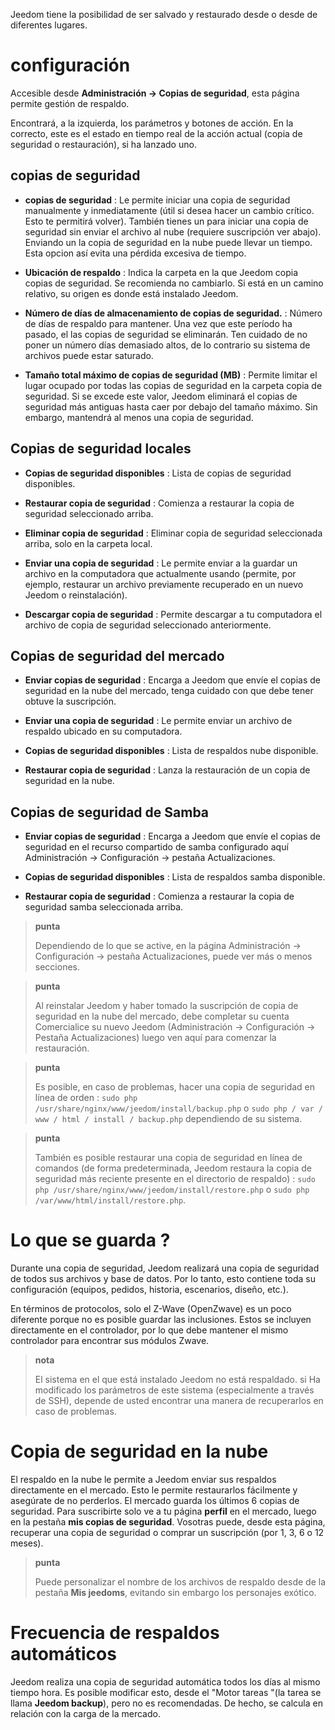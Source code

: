 Jeedom tiene la posibilidad de ser salvado y restaurado desde o desde
de diferentes lugares.

configuración 
=============

Accesible desde **Administración → Copias de seguridad**, esta página permite
gestión de respaldo.

Encontrará, a la izquierda, los parámetros y botones de acción. En la
correcto, este es el estado en tiempo real de la acción actual (copia de seguridad
o restauración), si ha lanzado uno.

**copias de seguridad** 
---------------

-   **copias de seguridad** : Le permite iniciar una copia de seguridad manualmente y
    inmediatamente (útil si desea hacer un cambio crítico.
    Esto te permitirá volver). También tienes un
    para iniciar una copia de seguridad sin enviar el archivo al
    nube (requiere suscripción ver abajo). Enviando un
    la copia de seguridad en la nube puede llevar un tiempo. Esta opcion
    así evita una pérdida excesiva de tiempo.

-   **Ubicación de respaldo** : Indica la carpeta en la que
    Jeedom copia copias de seguridad. Se recomienda no
    cambiarlo. Si está en un camino relativo, su origen es
    donde está instalado Jeedom.

-   **Número de días de almacenamiento de copias de seguridad.** : Número de
    días de respaldo para mantener. Una vez que este período ha pasado, el
    las copias de seguridad se eliminarán. Ten cuidado de no poner un número
    días demasiado altos, de lo contrario su sistema de archivos puede
    estar saturado.

-   **Tamaño total máximo de copias de seguridad (MB)** : Permite limitar
    el lugar ocupado por todas las copias de seguridad en la carpeta
    copia de seguridad. Si se excede este valor, Jeedom eliminará el
    copias de seguridad más antiguas hasta caer por debajo del
    tamaño máximo. Sin embargo, mantendrá al menos una copia de seguridad.

**Copias de seguridad locales** 
-----------------------

-   **Copias de seguridad disponibles** : Lista de copias de seguridad disponibles.

-   **Restaurar copia de seguridad** : Comienza a restaurar la copia de seguridad
    seleccionado arriba.

-   **Eliminar copia de seguridad** : Eliminar copia de seguridad seleccionada
    arriba, solo en la carpeta local.

-   **Enviar una copia de seguridad** : Le permite enviar a la
    guardar un archivo en la computadora que
    actualmente usando (permite, por ejemplo, restaurar un archivo
    previamente recuperado en un nuevo Jeedom o reinstalación).

-   **Descargar copia de seguridad** : Permite descargar a tu
    computadora el archivo de copia de seguridad seleccionado anteriormente.

**Copias de seguridad del mercado** 
----------------------

-   **Enviar copias de seguridad** : Encarga a Jeedom que envíe el
    copias de seguridad en la nube del mercado, tenga cuidado con que debe tener
    obtuve la suscripción.

-   **Enviar una copia de seguridad** : Le permite enviar un
    archivo de respaldo ubicado en su computadora.

-   **Copias de seguridad disponibles** : Lista de respaldos
    nube disponible.

-   **Restaurar copia de seguridad** : Lanza la restauración de un
    copia de seguridad en la nube.

**Copias de seguridad de Samba** 
---------------------

-   **Enviar copias de seguridad** : Encarga a Jeedom que envíe el
    copias de seguridad en el recurso compartido de samba configurado aquí
    Administración → Configuración → pestaña Actualizaciones.

-   **Copias de seguridad disponibles** : Lista de respaldos
    samba disponible.

-   **Restaurar copia de seguridad** : Comienza a restaurar la copia de seguridad
    samba seleccionada arriba.

> **punta**
>
> Dependiendo de lo que se active, en la página
> Administración → Configuración → pestaña Actualizaciones, puede ver
> más o menos secciones.

> **punta**
>
> Al reinstalar Jeedom y haber tomado la suscripción de
> copia de seguridad en la nube del mercado, debe completar su cuenta
> Comercialice su nuevo Jeedom (Administración → Configuración → Pestaña
> Actualizaciones) luego ven aquí para comenzar la restauración.

> **punta**
>
> Es posible, en caso de problemas, hacer una copia de seguridad en línea de
> orden : `sudo php /usr/share/nginx/www/jeedom/install/backup.php`
> o `sudo php / var / www / html / install / backup.php` dependiendo de su sistema.

> **punta**
>
> También es posible restaurar una copia de seguridad en línea de
> comandos (de forma predeterminada, Jeedom restaura la copia de seguridad más reciente
> presente en el directorio de respaldo) :
> `sudo php /usr/share/nginx/www/jeedom/install/restore.php` o
> `sudo php /var/www/html/install/restore.php`.

Lo que se guarda ? 
==============================

Durante una copia de seguridad, Jeedom realizará una copia de seguridad de todos sus archivos y
base de datos. Por lo tanto, esto contiene toda su configuración
(equipos, pedidos, historia, escenarios, diseño, etc.).

En términos de protocolos, solo el Z-Wave (OpenZwave) es un poco
diferente porque no es posible guardar las inclusiones.
Estos se incluyen directamente en el controlador, por lo que debe
mantener el mismo controlador para encontrar sus módulos Zwave.

> **nota**
>
> El sistema en el que está instalado Jeedom no está respaldado. si
> Ha modificado los parámetros de este sistema (especialmente a través de SSH),
> depende de usted encontrar una manera de recuperarlos en caso de problemas.

Copia de seguridad en la nube 
================

El respaldo en la nube le permite a Jeedom enviar sus respaldos
directamente en el mercado. Esto le permite restaurarlos fácilmente
y asegúrate de no perderlos. El mercado guarda los últimos 6
copias de seguridad. Para suscribirte solo ve a tu página
**perfil** en el mercado, luego en la pestaña **mis copias de seguridad**. Vosotras
puede, desde esta página, recuperar una copia de seguridad o comprar un
suscripción (por 1, 3, 6 o 12 meses).

> **punta**
>
> Puede personalizar el nombre de los archivos de respaldo desde
> de la pestaña **Mis jeedoms**, evitando sin embargo los personajes
> exótico.

Frecuencia de respaldos automáticos 
======================================

Jeedom realiza una copia de seguridad automática todos los días al mismo tiempo
hora. Es posible modificar esto, desde el &quot;Motor
tareas &quot;(la tarea se llama **Jeedom backup**), pero no es
recomendadas. De hecho, se calcula en relación con la carga de la
mercado.

